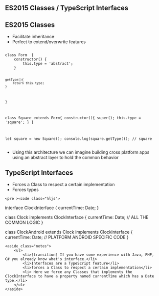 <section>
    <h1>ES2015 Classes / TypeScript Interfaces</h1>
</section>


<section>
    <h2>ES2015 Classes</h2>
    <ul>
        <li>Facilitate inheritance</li>
        <li>Perfect to extend/overwrite features</li>
    </ul>
    <pre><code class="hljs">
class Form  { 
    constructor() {
        this.type = 'abstract';
    }

    getType(){
        return this.type;
    }
}

class Square extends Form{
    constructor(){
      	super();
        this.type = 'square';
    }
}

let square = new Square();
console.log(square.getType()); // square
    </code></pre>
    <aside class="notes">
        <ul>
            <li>Using this architecture we can imagine building cross platform apps using an abstract layer to hold the common behavior</li>
        </ul>
    </aside>
</section>

<section data-markdown>
    <h2>TypeScript Interfaces</h2>
    <ul>
        <li>Forces a Class to respect a certain implementation</li>
        <li>Forces types</li>
    </ul>

    <pre ><code class="hljs">
interface ClockInterface {
    currentTime: Date;
}

class Clock implements ClockInterface  { 
    currentTime: Date;
    // ALL THE COMMON LOGIC
}

class ClockAndroid extends Clock implements ClockInterface  {
    currentTime: Date;
    // PLATFORM ANDROID SPECIFIC CODE
}
    </code></pre>

    <aside class="notes">
        <ul>
            <li>[transition] If you have some experience with Java, PHP, C# you already know what's interface.</li>
            <li>Interfaces are a TypeScript feature</li>
            <li>forces a Class to respect a certain implementation</li>
            <li> Here we force any Classes that implements the ClockInterface to have a property named currentTime which has a Date type.</li>
        </ul>
    </aside>
</section>